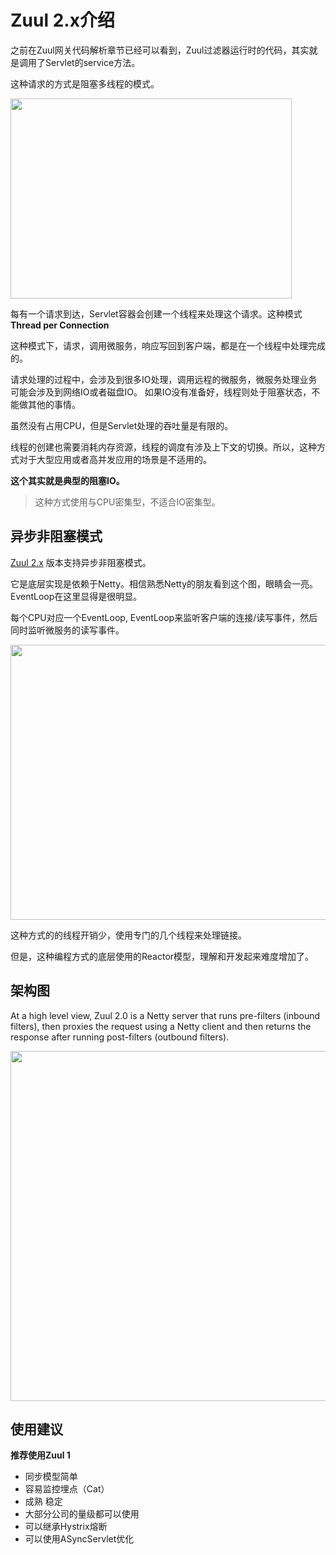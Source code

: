 # Zuul 2.x介绍

之前在Zuul网关代码解析章节已经可以看到，Zuul过滤器运行时的代码，其实就是调用了Servlet的service方法。

这种请求的方式是阻塞多线程的模式。

<img src="https://oscimg.oschina.net/oscnet/up-8b958e7353529888cba82c4fbbf61378012.png" width=450 height=320>

每有一个请求到达，Servlet容器会创建一个线程来处理这个请求。这种模式**Thread per Connection**

这种模式下，请求，调用微服务，响应写回到客户端，都是在一个线程中处理完成的。

请求处理的过程中，会涉及到很多IO处理，调用远程的微服务，微服务处理业务可能会涉及到网络IO或者磁盘IO。 如果IO没有准备好，线程则处于阻塞状态，不能做其他的事情。

虽然没有占用CPU，但是Servlet处理的吞吐量是有限的。

线程的创建也需要消耗内存资源，线程的调度有涉及上下文的切换。所以，这种方式对于大型应用或者高并发应用的场景是不适用的。

**这个其实就是典型的阻塞IO。**

> 这种方式使用与CPU密集型，不适合IO密集型。



## 异步非阻塞模式

[Zuul 2.x](https://github.com/Netflix/zuul/wiki/How-It-Works-2.0) 版本支持异步非阻塞模式。

它是底层实现是依赖于Netty。相信熟悉Netty的朋友看到这个图，眼睛会一亮。 EventLoop在这里显得是很明显。

每个CPU对应一个EventLoop, EventLoop来监听客户端的连接/读写事件，然后同时监听微服务的读写事件。

<img src="https://oscimg.oschina.net/oscnet/up-f7dbc71d5096057d9c2b28e8acfa1694db8.png" width=550 height=440>

这种方式的的线程开销少，使用专门的几个线程来处理链接。

但是，这种编程方式的底层使用的Reactor模型，理解和开发起来难度增加了。


## 架构图

At a high level view, Zuul 2.0 is a Netty server that runs pre-filters (inbound filters), then proxies the request using a Netty client and then returns the response after running post-filters (outbound filters).



<img src="https://oscimg.oschina.net/oscnet/up-fdcdb90b5183334aadb6af57233ecdd4e2c.png" width=700 height=560>



## 使用建议

**推荐使用Zuul 1**

- 同步模型简单
- 容易监控埋点（Cat）
- 成熟 稳定
- 大部分公司的量级都可以使用
- 可以继承Hystrix熔断
- 可以使用ASyncServlet优化


